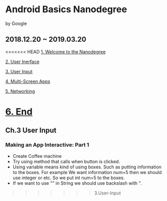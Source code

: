 # Android Basics Nanodegree
by Google
## 2018.12.20 ~ 2019.03.20

<<<<<<< HEAD
[1. Welcome to the Nanodegree](https://github.com/KimJoon93/Anroid-Basics-Nanodegree/blob/Welcome-to-the-Nanodegree/README.md)

[2. User Inerface](https://github.com/KimJoon93/Anroid-Basics-Nanodegree/tree/2.User-Interface)

[3. User Input](https://github.com/KimJoon93/Anroid-Basics-Nanodegree/tree/3.User-Input)

[4. Multi-Screen Apps](https://github.com/KimJoon93/Anroid-Basics-Nanodegree)

[5. Networking](https://github.com/KimJoon93/Anroid-Basics-Nanodegree)

[6. End](https://github.com/KimJoon93/Anroid-Basics-Nanodegree/blob/Welcome-to-the-Nanodegree/README.md)
=======
## Ch.3 User Input
### Making an App Interactive: Part 1
+ Create Coffee machine
+ Try using method that calls when button is clicked. 
+ Using variable means kind of using boxes. Such as putting information to the boxes.
For example We want information num=5 then we should use integer or etc. So we put int num=5 to the boxes.
+ If we want to use "" in String we should use backslash with \".
>>>>>>> 3.User-Input
